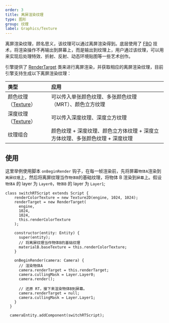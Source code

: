 ```yaml
---
order: 3
title: 离屏渲染纹理
type: 图形
group: 纹理
label: Graphics/Texture
---
```


离屏渲染纹理，顾名思义，该纹理可以通过离屏渲染得到。底层使用了 [FBO](https://developer.mozilla.org/en-US/docs/Web/API/WebGLRenderingContext/framebufferTexture2D) 技术，将渲染操作不再输出到屏幕上，而是输出到纹理上，用户通过该纹理，可以用来实现后处理特效、折射、反射、动态环境贴图等一些艺术创作。

引擎提供了 [RenderTarget](${api}core/RenderTarget) 类来进行离屏渲染，并获取相应的离屏渲染纹理，目前引擎支持生成以下离屏渲染纹理：

| 类型 | 应用 |
| :-- | :-- |
| 颜色纹理（[Texture](${api}core/Texture)） | 可以传入单张颜色纹理、多张颜色纹理 （MRT）、颜色立方纹理 |
| 深度纹理（[Texture](${api}core/Texture)） | 可以传入深度纹理、深度立方纹理 |
| 纹理组合 | 颜色纹理 + 深度纹理、颜色立方体纹理 + 深度立方体纹理、多张颜色纹理 + 深度纹理 |

## 使用

这里举例使用脚本 `onBeginRender` 钩子，在每一帧渲染前，先将屏幕`物体A`渲染到`离屏纹理`上，然后将离屏纹理当作`物体B`的基础纹理，将物体 B 渲染到`屏幕`上。假设 `物体A` 的 layer 为 `Layer0`，`物体B` 的 layer 为 `Layer1`;

```
class switchRTScript extends Script {
    renderColorTexture = new Texture2D(engine, 1024, 1024);
    renderTarget = new RenderTarget(
      engine,
      1024,
      1024,
      this.renderColorTexture
    );

    constructor(entity: Entity) {
      super(entity);
	  // 将离屏纹理当作物体B的基础纹理
      materialB.baseTexture = this.renderColorTexture;
    }

    onBeginRender(camera: Camera) {
	  // 渲染物体A
      camera.renderTarget = this.renderTarget;
      camera.cullingMask = Layer.Layer0;
      camera.render();

	  // 还原 RT，接下来渲染物体B到屏幕。
      camera.renderTarget = null;
      camera.cullingMask = Layer.Layer1;
    }
  }

  cameraEntity.addComponent(switchRTScript);
```

<playground src="render-target.ts"></playground>
